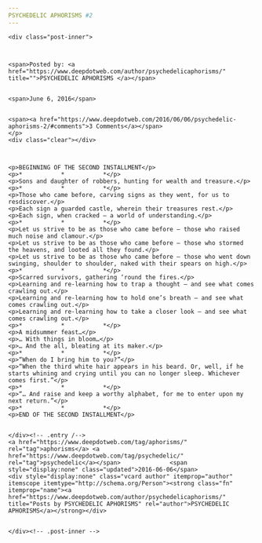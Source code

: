 ```yaml
---
PSYCHEDELIC APHORISMS #2
---
```

<article class="post-listing post-14429 post type-post status-publish format-standard has-post-thumbnail hentry  tag-aphorisms tag-psychedelic">
    
    <div class="post-inner">
    
    
        
    <span>Posted by: <a href="https://www.deepdotweb.com/author/psychedelicaphorisms/" title="">PSYCHEDELIC APHORISMS </a></span>
    
    
    <span>June 6, 2016</span>
    
    
    <span><a href="https://www.deepdotweb.com/2016/06/06/psychedelic-aphorisms-2/#comments">3 Comments</a></span>
    </p>
    <div class="clear"></div>
    
    
    
    <p>BEGINNING OF THE SECOND INSTALLMENT</p>
    <p>*           *           *</p>
    <p>Sons and daughter of robbers, hunting for wealth and treasure.</p>
    <p>*           *           *</p>
    <p>Those who came before, carving signs as they went, for us to resdiscover.</p>
    <p>Each sign a guarded castle, wherein their treasures rest.</p>
    <p>Each sign, when cracked – a world of understanding.</p>
    <p>*           *           *</p>
    <p>Let us strive to be as those who came before – those who raised much noise and clamour.</p>
    <p>Let us strive to be as those who came before – those who stormed the heavens, and looted all they found.</p>
    <p>Let us strive to be as those who came before – those who went down swinging, shoulder to shoulder, naked with their spears on high.</p>
    <p>*           *           *</p>
    <p>Scarred survivors, gathering ‘round the fires.</p>
    <p>Learning and re-learning how to trap a thought – and see what comes crawling out.</p>
    <p>Learning and re-learning how to hold one’s breath – and see what comes crawling out.</p>
    <p>Learning and re-learning how to take a closer look – and see what comes crawling out.</p>
    <p>*           *           *</p>
    <p>A midsummer feast…</p>
    <p>… With things in bloom…</p>
    <p>… And the all, bleating at its maker.</p>
    <p>*           *           *</p>
    <p>“When do I bring him to you?”</p>
    <p>“When the third white hair appears in his beard. Or, well, if he starts whining and crying until you can no longer sleep. Whichever comes first.”</p>
    <p>*           *           *</p>
    <p>“… And raise and keep a worthy alphabet, for me to enter upon my next return.”</p>
    <p>*           *           *</p>
    <p>END OF THE SECOND INSTALLMENT</p>
    
    
    </div><!-- .entry /-->
    <a href="https://www.deepdotweb.com/tag/aphorisms/" rel="tag">aphorisms</a> <a href="https://www.deepdotweb.com/tag/psychedelic/" rel="tag">psychedelic</a></span>				<span style="display:none" class="updated">2016-06-06</span>
    <div style="display:none" class="vcard author" itemprop="author" itemscope itemtype="http://schema.org/Person"><strong class="fn" itemprop="name"><a href="https://www.deepdotweb.com/author/psychedelicaphorisms/" title="Posts by PSYCHEDELIC APHORISMS" rel="author">PSYCHEDELIC APHORISMS</a></strong></div>
    
    
    </div><!-- .post-inner -->
</article><!-- .post-listing -->

